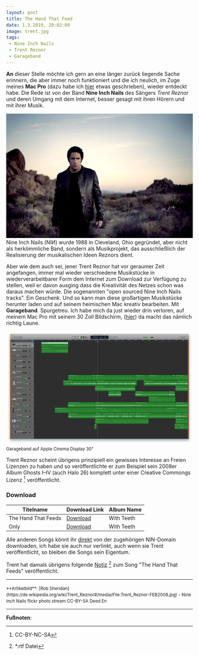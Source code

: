 ```yaml
---
layout: post
title: The Hand That Feed
date: 1.3.2019, 20:02:09
image: trent.jpg
tags:
 - Nine Inch Nails
 - Trent Reznor
 - Garageband
---
```


**An** dieser Stelle möchte ich gern an eine länger zurück liegende Sache erinnern, die aber immer noch funktioniert und die ich neulich, im Zuge meines **Mac Pro** (dazu habe ich [hier](https://thahipster.de/2019-02-03-mac-pro) etwas geschrieben), wieder entdeckt habe. Die Rede ist von der Band **Nine Inch Nails** des Sängers *Trent Reznor* und deren Umgang mit dem Internet, besser gesagt mit ihren Hörern und mit ihrer Musik.

![Trent Reznor](/content/images/trent.jpg)
Nine Inch Nails (NIИ) wurde 1988 in Cleveland, Ohio gegründet, aber nicht als herkömmliche Band, sondern als Musikprojekt, das ausschließlich der Realisierung der musikalischen Ideen Reznors dient.

Aber wie dem auch sei, jener Trent Reznor hat vor geraumer Zeit angefangen, immer mal wieder verschiedene Musikstücke in wiederverarbeitbarer Form dem Internet zum Download zur Verfügung zu stellen, weil er davon ausging dass die Kreativität des Netzes schon was daraus machen würde. Die sogenannten "open sourced Nine Inch Nails tracks". Ein Geschenk. Und so kann man diese großartigen Musikstücke herunter laden und auf seinem heimischen Mac kreativ bearbeiten. Mit **Garageband**. Spurgetreu. Ich habe mich da just wieder drin verloren, auf meinem Mac Pro mit seinem 30 Zoll Bildschirm, ([hier](https://thahipster.de/2019-02-09-apple-cinema-hd-display-2019)) da macht das nämlich richtig Laune.

![Garageband auf Apple Cinema Display 30"](/assets/2019/03/garageband.png)
<small>Garageband auf Apple Cinema Display 30"</small>

Trent Reznor scheint übrigens prinzipiell ein gewisses Interesse an Freien Lizenzen zu haben und so veröffentlichte er zum Beispiel sein 2008er Album Ghosts I–IV (auch Halo 26) komplett unter einer Creative Commongs Lizenz [^2] veröffentlicht.

### Download

| Titelname     | Download Link | Album Name |
| ------------- |---------------|------------|
| The Hand That Feeds | [Download](http://tinyurl.com/y4t4bjl9) | With Teeth |
| Only      | [Download](http://tinyurl.com/y436hsbs) | With Teeth |

Alle anderen Songs könnt ihr [direkt](http://www.ninremixes.com/multitracks.php) von der zugehörigen NIN-Domain downloaden, ich habe sie auch nur verlinkt, auch wenn sie Trent veröffentlicht, so bleiben die Songs sein Eigentum.

Trent hat damals übrigens folgende [Notiz](http://www.ninremixes.com/downloads/Official%20-%20The%20Hand%20That%20Feeds%20-%20READ%20ME%20FROM%20TRENT.rtf) [^1] zum Song "The Hand That Feeds" veröffentlicht.

---

<small>
**Artikelbild**: [Rob Sheridan](https://de.wikipedia.org/wiki/Trent_Reznor#/media/File:Trent_Reznor-FEB2008.jpg) - Nine Inch Nails flickr photo stream CC-BY-SA Deed En
</small>

---

**Fußnoten**:

[^1]: *.rtf Datei
[^2]: CC-BY-NC-SA
